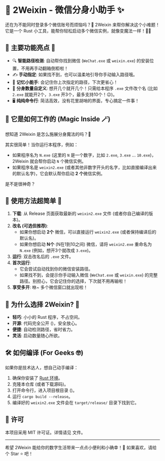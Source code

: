 # 🚀 2Weixin - 微信分身小助手 ✨

还在为不能同时登录多个微信账号而烦恼吗？🥺 2Weixin 来帮你解决这个小难题！它是一个 Rust 小工具，能帮你轻松启动多个微信实例，就像变魔法一样！🧙‍♂️

## 🌟 主要功能亮点 🌟

*   🔍 **智能路径检测**: 自动帮你找到微信 (`WeChat.exe` 或 `weixin.exe`) 的安装位置，不用再手动翻箱倒柜啦！
*   ✍️ **手动指定**: 如果找不到，也可以温柔地引导你手动输入路径哦。
*   💾 **记忆小能手**: 会记住你上次指定的路径，下次更省心！
*   🔢 **分身数量自定义**: 想开几个就开几个！只需给本程序 `.exe` 文件改个名 (比如 `2.exe` 就能开2个，`3.exe` 开3个，最多支持10个！😉)。
*   🖥️ **纯纯命令行**: 简洁高效，没有花里胡哨的界面，专心搞定一件事！

## 🤔 它是如何工作的 (Magic Inside 🪄)

想知道 2Weixin 是怎么施展分身魔法的吗？🤫

其实很简单！当你运行本程序，例如：
*   如果程序名为 `N.exe` (这里的 `N` 是一个数字，比如 `2.exe`, `3.exe` ... `10.exe`)，2Weixin 就会帮你启动 `N` 个微信实例。
*   如果程序名是 `weixin2.exe` (或者其他非数字开头的名字，比如直接编译出来的默认名字)，它会默认帮你启动 **2 个**微信实例。

是不是很神奇？

## 🧸 使用方法超简单 🧸

1.  **下载**: 从 Release 页面获取最新的 `weixin2.exe` 文件 (或者你自己编译的版本)。
2.  **改名 (可选但推荐)**:
    *   如果你想启动 **2个** 微信，可以直接运行 `weixin2.exe` (或者保持编译后的默认名)。
    *   如果你想启动 **N个** (N在1到10之间) 微信，请将 `weixin2.exe` 重命名为 `N.exe` (例如，想开3个就改成 `3.exe`)。
3.  **运行**: 双击改名后的 `.exe` 文件。
4.  **首次运行**:
    *   它会尝试自动找到你的微信安装路径。
    *   如果找不到，会提示你手动输入微信 (`WeChat.exe` 或 `weixin.exe`) 的完整路径。别担心，它会记住你的选择，下次就不用再输啦！
5.  **享受多开**: 咻~ 多个微信窗口就出现啦！

## 🥰 为什么选择 2Weixin? 🥰

*   **轻巧**: 小小的 Rust 程序，不占空间。
*   **开源**: 代码完全公开 (<mcfile name="src/main.rs" path="i:\JBCode\Rust\weixin2\src\main.rs"></mcfile>)，安全放心。
*   **便捷**: 自动检测路径，省时省力。
*   **灵活**: 启动数量随心所欲。

## 🛠️ 如何编译 (For Geeks 🤓)

如果你是技术达人，想自己动手编译：

1.  确保你安装了 [Rust 环境](https://www.rust-lang.org/tools/install)。
2.  克隆本仓库 (或者下载源码)。
3.  打开命令行，进入项目根目录 (<mcfolder name="Weixin2" path="i:\JBCode\Rust\Weixin2"></mcfolder>)。
4.  运行 `cargo build --release`。
5.  编译好的 `weixin2.exe` 文件会在 `target/release/` 目录下找到它。

## 📄 许可

本项目采用 MIT 许可证。详情请见 <mcfile name="LICENSE" path="i:\JBCode\Rust\Weixin2\LICENSE"></mcfile> 文件。

---

希望 2Weixin 能给你的数字生活带来一点点小便利和小确幸！💖 如果喜欢，请给个 Star ⭐ 吧！
